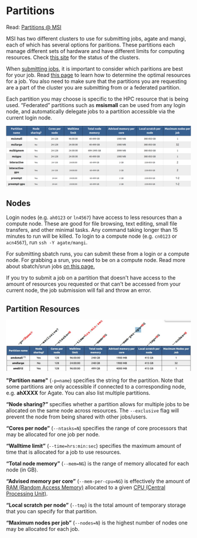 # Partitions

Read:  [Partitions @ MSI](https://www.msi.umn.edu/partitions)

MSI has two different clusters to use for submitting jobs, agate and mangi, each of which has several options for paritions. These partitions each manage different sets of hardware and have different limits for computing resources. Check [this site](https://status.msi.umn.edu/) for the status of the clusters. 

When [submitting jobs](slurm.md), it is important to consider which paritions are best for your job. Read [this page](optimizing.md) to learn how to determine the optimal resources for a job. You also need to make sure that the partitions you are requesting are a part of the cluster you are submitting from or a federated partition. 

Each partition you may choose is specific to the HPC resource that is being used. “Federated” partitions such as **msismall** can be used from any login node, and automatically delegate jobs to a partition accessible via the current login node.

![Federated Partitions](img/federated_partitions.png)

## Nodes

Login nodes (e.g. `ah0123` or `ln4567`) have access to less resources than a compute node. These are good for file browsing, text editing, small file transfers, and other minimal tasks. Any command taking longer than 15 minutes to run will be killed. To login to a compute node (e.g. `cn0123` or `acn4567`), run `ssh -Y agate/mangi`.

For submitting sbatch runs, you can submit these from a login or a compute node. For grabbing a srun, you need to be on a compute node. Read more about sbatch/srun jobs [on this page.](slurm-params.md) 

If you try to submit a job on a partition that doesn't have access to the amount of resources you requested or that can't be accessed from your current node, the job submission will fail and throw an error. 

## Partition Resources

![Partions of MSI](img/partitions-example.jpeg)

**"Partition name"** (`-p=name`) specifies the string for the partition. Note that some partitions are only accessible if connected to a corresponding node, e.g. **ahXXXX** for Agate. You can also list multiple partitions. 

**“Node sharing?”** specifies whether a partition allows for multiple jobs to be allocated on the same node across resources. The `--exclusive` flag will prevent the node from being shared with other jobs/users. 

**“Cores per node”** (`--ntasks=N`) specifies the range of core processors that may be allocated for one job per node. 

**“Walltime limit”** (`--time=hrs:min:sec`) specifies the maximum amount of time that is allocated for a job to use resources. 

**“Total node memory”** (`--mem=NG`) is the range of memory allocated for each node (in GB). 

**“Advised memory per core”** (`--mem-per-cpu=NG`) is effectively the amount of [RAM (Random Access Memory)](https://www.howtogeek.com/697659/what-is-ram-everything-you-need-to-know/) allocated to a given [CPU (Central Processing Unit)](https://www.freecodecamp.org/news/what-is-cpu-meaning-definition-and-what-cpu-stands-for/). 

**“Local scratch per node”** (`--tmp`) is the total amount of temporary storage that you can specify for that partition. 

**“Maximum nodes per job”** (`--nodes=N`) is the highest number of nodes one may be allocated for each job.
